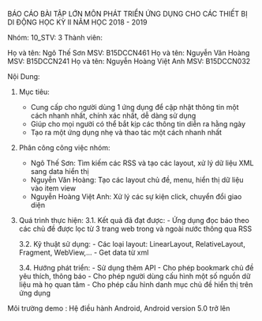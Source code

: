 BÁO CÁO BÀI TẬP LỚN MÔN PHÁT TRIỂN ỨNG DỤNG CHO CÁC THIẾT BỊ DI ĐỘNG HỌC KỲ II NĂM HỌC 2018 - 2019

Nhóm: 10_STV: 3 Thành viên:

Họ và tên: Ngô Thế Sơn MSV: B15DCCN461
Họ và tên: Nguyễn Văn Hoàng MSV: B15DCCN241
Họ và tên: Nguyễn Hoàng Việt Anh MSV: B15DCCN032

Nội Dung:

1. Mục tiêu: 
	- Cung cấp cho người dùng 1 ứng dụng để cập nhật thông tin một cách nhanh nhất, chính xác nhất, dễ dàng sử dụng
	- Giúp cho mọi người có thể bắt kịp các thông tin diễn ra hằng ngày
	- Tạo ra một ứng dụng nhẹ và thao tác một cách nhanh nhất

2. Phân công công việc nhóm:
	- Ngô Thế Sơn: Tìm kiếm các RSS và tạo các layout, xử lý dữ liệu XML sang data hiển thị
	- Nguyễn Văn Hoàng: Tạo các layout chủ đề, menu, hiển thị dữ liệu vào item view
	- Nguyễn Hoàng Việt Anh: Xử lý các sự kiện click, chuyển đổi giao diện
3. Quá trình thực hiện:
    3.1. Kết quả đã đạt được:
        - Ứng dụng đọc báo theo các chủ đề được lọc từ 3 trang web trong và ngoài nước thông qua RSS
        
	3.2. Kỹ thuật sử dụng:
        - Các loại layout: LinearLayout, RelativeLayout, Fragment, WebView,...
		- Get data từ xml

    3.4. Hướng phát triển:
        - Sử dụng thêm API
        - Cho phép bookmark chủ đề yêu thích, thông báo
		- Cho phép người dùng cấu hình một số nguồn dữ liệu mà họ quan tâm
		- Cho phép cấu hình danh mục chủ đề hiển thị trên ứng dụng
    

Môi trường demo : Hệ điều hành Android, Android version 5.0 trở lên
